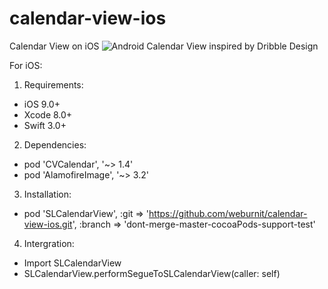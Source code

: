 # calendar-view-ios
Calendar View on iOS
![Android Calendar View inspired by Dribble Design](https://d13yacurqjgara.cloudfront.net/users/62525/screenshots/2457251/fitness_calendar.png)

For iOS:

1. Requirements:
- iOS 9.0+
- Xcode 8.0+
- Swift 3.0+

2. Dependencies:
- pod 'CVCalendar', '~> 1.4'
- pod 'AlamofireImage', '~> 3.2'

3. Installation:
- pod 'SLCalendarView', :git => 'https://github.com/weburnit/calendar-view-ios.git', :branch => 'dont-merge-master-cocoaPods-support-test'

4. Intergration:
- Import SLCalendarView
- SLCalendarView.performSegueToSLCalendarView(caller: self)

 
